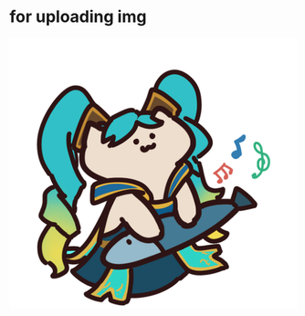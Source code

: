# for uploading img
![](https://github.com/improtagonist/img/blob/main/a1d3f7176527b20aa135a8c1159a675df5e79cd8.png%40518w_1e_1c.png)
